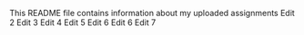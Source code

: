 This README file contains information about my uploaded assignments
Edit 2
Edit 3
Edit 4
Edit 5
Edit 6
Edit 6
Edit 7

